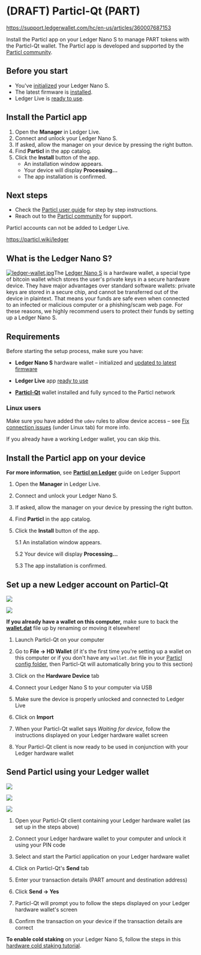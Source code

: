 # (DRAFT) Particl-Qt (PART)

https://support.ledgerwallet.com/hc/en-us/articles/360007687153

Install the Particl app on your Ledger Nano S to manage PART tokens with the Particl-Qt wallet. The Particl app is developed and supported by the [Particl community](https://particl.io/).

## Before you start

-   You've [initialized](https://support.ledgerwallet.com/hc/en-us/articles/360000613793) your Ledger Nano S.
-   The latest firmware is [installed](https://support.ledgerwallet.com/hc/en-us/articles/360002731113).
-   Ledger Live is [ready to use](https://support.ledgerwallet.com/hc/en-us/articles/360006395233).

## Install the Particl app

1.  Open the **Manager** in Ledger Live.
2.  Connect and unlock your Ledger Nano S.
3.  If asked, allow the manager on your device by pressing the right button.
4.  Find **Particl** in the app catalog.
5.  Click the **Install** button of the app.
    -   An installation window appears.
    -   Your device will display **Processing...**
    -   The app installation is confirmed.

## Next steps

-   Check the [Particl user guide](https://particl.wiki/ledger) for step by step instructions.
-   Reach out to the [Particl community](https://particl.io/) for support.

Particl accounts can not be added to Ledger Live.

  

  

https://particl.wiki/ledger

## What is the Ledger Nano S?

  

[![ledger-wallet.jpg](https://particl.wiki/_media/ledger-wallet.jpg?w=350&tok=52adbb "ledger-wallet.jpg")](https://particl.wiki/_media/ledger-wallet.jpg "ledger-wallet.jpg")The [Ledger Nano S](https://www.ledger.com/) is a hardware wallet, a special type of bitcoin wallet which stores the user's private keys in a secure hardware device. They have major advantages over standard software wallets: private keys are stored in a secure chip, and cannot be transferred out of the device in plaintext. That means your funds are safe even when connected to an infected or malicious computer or a phishing/scam web page. For these reasons, we highly recommend users to protect their funds by setting up a Ledger Nano S.

  

## Requirements

  

Before starting the setup process, make sure you have:

-   **Ledger Nano S** hardware wallet – initialized and [updated to latest firmware](https://support.ledgerwallet.com/hc/en-us/articles/360002731113-Update-Ledger-Nano-S-firmware)
    
-   **Ledger Live** app [ready to use](https://support.ledgerwallet.com/hc/en-us/articles/360006395233)
    
-   **[Particl-Qt](https://github.com/particl/particl-core/releases)** wallet installed and fully synced to the Particl network
    

  

### Linux users

  

Make sure you have added the `udev` rules to allow device access – see [Fix connection issues](https://support.ledgerwallet.com/hc/en-us/articles/115005165269-Fix-connection-issues) (under Linux tab) for more info.

If you already have a working Ledger wallet, you can skip this.

  

## Install the Particl app on your device

  

  

**For more information**, see **[Particl on Ledger](https://support.ledgerwallet.com/hc/en-us/articles/360007687153)** guide on Ledger Support

  

1.  Open the **Manager** in Ledger Live.
    
2.  Connect and unlock your Ledger Nano S.
    
3.  If asked, allow the manager on your device by pressing the right button.
    
4.  Find **Particl** in the app catalog.
    
5.  Click the **Install** button of the app.
    
    5.1 An installation window appears.
    
    5.2 Your device will display **Processing…**
    
    5.3 The app installation is confirmed.
    
      
    

  

## Set up a new Ledger account on Particl-Qt

  

  

  

[![](https://particl.wiki/_media/images/01_startup.png?w=500&tok=49f795)](https://particl.wiki/_media/images/01_startup.png)

  

  

[![](https://particl.wiki/_media/images/02_startup.png?w=500&tok=ee04da)](https://particl.wiki/_media/images/02_startup.png)

  

  

  

**If you already have a wallet on this computer,** make sure to back the **[wallet.dat](https://particl.wiki/particl-clients#file_structure "particl-clients")** file up by renaming or moving it elsewhere!

  

1.  Launch Particl-Qt on your computer
    
2.  Go to **File → HD Wallet** (if it's the first time you're setting up a wallet on this computer or if you don't have any `wallet.dat` file in your [Particl config folder](https://particl.wiki/particl-clients#file_structure "particl-clients"), then Particl-Qt will automatically bring you to this section)
    
3.  Click on the **Hardware Device** tab
    
4.  Connect your Ledger Nano S to your computer via USB
    
5.  Make sure the device is properly unlocked and connected to Ledger Live
    
6.  Click on **Import**
    
7.  When your Particl-Qt wallet says _Waiting for device_, follow the instructions displayed on your Ledger hardware wallet screen
    
8.  Your Particl-Qt client is now ready to be used in conjunction with your Ledger hardware wallet
    

  

## Send Particl using your Ledger wallet

  

  

  

[![](https://particl.wiki/_media/images/03_send.png?w=350&tok=1deac7)](https://particl.wiki/_media/images/03_send.png)

  

  

[![](https://particl.wiki/_media/images/04_send.png?w=350&tok=4f509b)](https://particl.wiki/_media/images/04_send.png)

  

  

[![](https://particl.wiki/_media/images/05_send.png?w=350&tok=2bcad7)](https://particl.wiki/_media/images/05_send.png)

  

  

1.  Open your Particl-Qt client containing your Ledger hardware wallet (as set up in the steps above)
    
2.  Connect your Ledger hardware wallet to your computer and unlock it using your PIN code
    
3.  Select and start the Particl application on your Ledger hardware wallet
    
4.  Click on Particl-Qt's **Send** tab
    
5.  Enter your transaction details (PART amount and destination address)
    
6.  Click **Send → Yes**
    
7.  Particl-Qt will prompt you to follow the steps displayed on your Ledger hardware wallet's screen
    
8.  Confirm the transaction on your device if the transaction details are correct
    

  

**To enable cold staking** on your Ledger Nano S, follow the steps in this [hardware cold staking tutorial](https://particl.wiki/ledger_staking "ledger_staking").